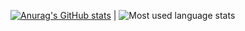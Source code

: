 [![Anurag's GitHub stats](https://github-readme-stats.vercel.app/api?username=sirfischer&count_private=true&show_icons=true&hide_border=true)](https://github.com/anuraghazra/github-readme-stats) | ![Most used language stats](https://github-readme-stats.vercel.app/api/top-langs/?username=sirfischer&layout=compact&theme=buefy&hide_border=true)



<!--
**SirFischer/SirFischer** is a ✨ _special_ ✨ repository because its `README.md` (this file) appears on your GitHub profile.

Here are some ideas to get you started:

- 🔭 I’m currently working on ...
- 🌱 I’m currently learning ...
- 👯 I’m looking to collaborate on ...
- 🤔 I’m looking for help with ...
- 💬 Ask me about ...
- 📫 How to reach me: ...
- 😄 Pronouns: ...
- ⚡ Fun fact: ...
-->
